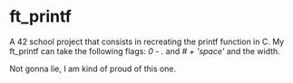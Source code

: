 # ft_printf

A 42 school project that consists in recreating the printf function in C. My ft_printf can take the following flags: _0 - ._ and _# + 'space'_ and the width.

Not gonna lie, I am kind of proud of this one.
